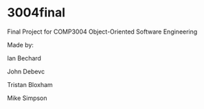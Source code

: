 # 3004final
Final Project for COMP3004 Object-Oriented Software Engineering


Made by:

Ian Bechard

John Debevc

Tristan Bloxham

Mike Simpson
